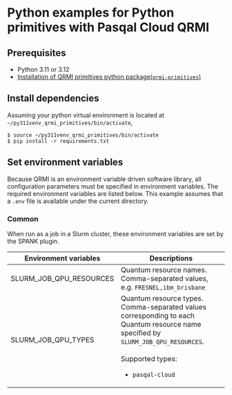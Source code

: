 # Python examples for Python primitives with Pasqal Cloud QRMI

## Prerequisites

* Python 3.11 or 3.12
* [Installation of QRMI primitives python package(`qrmi-primitives`)](../../README.md)

## Install dependencies

Assuming your python virtual environment is located at `~/py311venv_qrmi_primitives/bin/activate`,

```shell-session
$ source ~/py311venv_qrmi_primitives/bin/activate
$ pip install -r requirements.txt
```

## Set environment variables

Because QRMI is an environment variable driven software library, all configuration parameters must be specified in environment variables. The required environment variables are listed below. This example assumes that a `.env` file is available under the current directory.

### Common

When run as a job in a Slurm cluster, these environment variables are set by the SPANK plugin.

| Environment variables | Descriptions |
| ---- | ---- |
| SLURM_JOB_QPU_RESOURCES | Quantum resource names. Comma-separated values, e.g. `FRESNEL,ibm_brisbane` |
| SLURM_JOB_QPU_TYPES | Quantum resource types. Comma-separated values corresponding to each Quantum resource name specified by `SLURM_JOB_QPU_RESOURCES`.<br><br>Supported types:<ul><li>`pasqal-cloud`</li></ul> |

